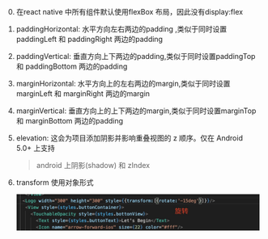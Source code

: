 0. 在react native 中所有组件默认使用flexBox 布局，因此没有display:flex 

1. paddingHorizontal: 水平方向左右两边的padding ,类似于同时设置paddingLeft 和 paddingRight 两边的padding

2. paddingVertical: 垂直方向上下两边的padding,类似于同时设置paddingTop 和 paddingBottom 两边的padding

3. marginHorizontal: 水平方向上的左右两边的margin,类似于同时设置marginLeft 和 marginRight 两边的margin

4. marginVertical: 垂直方向上的上下两边的margin,类似于同时设置marginTop 和 marginBottom 两边的padding

5. elevation: 这会为项目添加阴影并影响重叠视图的 z 顺序。仅在 Android 5.0+ 上支持

   > android 上阴影(shadow) 和 zIndex 

6. transform 使用对象形式

   ![image](../assets/64.jpg)
